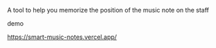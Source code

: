 A tool to help you memorize the position of the music note on the staff

demo

https://smart-music-notes.vercel.app/